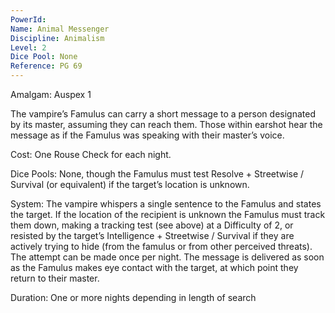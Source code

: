 ```yaml
---
PowerId: 
Name: Animal Messenger
Discipline: Animalism
Level: 2
Dice Pool: None
Reference: PG 69
---
```

Amalgam: Auspex 1

The vampire’s Famulus can carry a short message to a person designated by its master, assuming they can reach them. Those within earshot hear the message as if the Famulus was speaking with their master’s voice. 

Cost: One Rouse Check for each night. 

Dice Pools: None, though the Famulus must test Resolve + Streetwise / Survival (or equivalent) if the target’s location is unknown. 

System: The vampire whispers a single sentence to the Famulus and states the target. If the location of the recipient is unknown the Famulus must track them down, making a tracking test (see above) at a Difficulty of 2, or resisted by the target’s Intelligence + Streetwise / Survival if they are actively trying to hide (from the famulus or from other perceived threats). The attempt can be made once per night. The message is delivered as soon as the Famulus makes eye contact with the target, at which point they return to their master. 

Duration: One or more nights depending in length of search